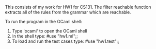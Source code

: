 This consists of my work for HW1 for CS131.
The filter reachable function extracts all of the rules from the grammar which are reachable.

To run the program in the OCaml shell:
1. Type 'ocaml' to open the OCaml shell
2. In the shell type: #use "hw1.ml";;
3. To load and run the test cases type: #use "hw1.test";;
